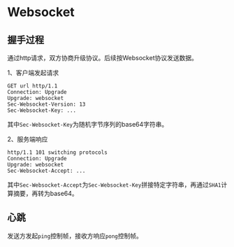 # Websocket

## 握手过程

通过http请求，双方协商升级协议。后续按Websocket协议发送数据。

1、客户端发起请求

```http
GET url http/1.1
Connection: Upgrade
Upgrade: websocket
Sec-Websocket-Version: 13
Sec-Websocket-Key: ...
```

其中`Sec-Websocket-Key`为随机字节序列的base64字符串。

2、服务端响应

```http
http/1.1 101 switching protocols
Connection: Upgrade
Upgrade: websocket
Sec-Websocket-Accept: ...
```

其中`Sec-Websocket-Accept`为`Sec-Websocket-Key`拼接特定字符串，再通过`SHA1`计算摘要，再转为base64。

## 心跳

发送方发起`ping`控制帧，接收方响应`pong`控制帧。